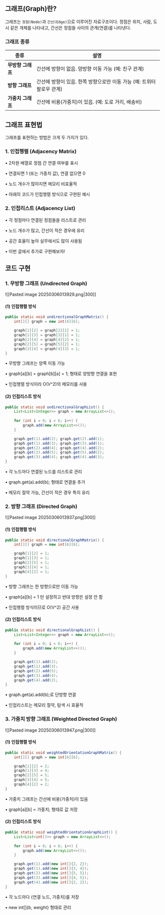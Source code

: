 ## 그래프(Graph)란?
그래프는 `정점(Node)`과 `간선(Edge)`으로 이루어진 자료구조이다.
정점은 위치, 사람, 도시 같은 개체를 나타내고, 간선은 정점들 사이의 관계(연결)를 나타낸다.

### 그래프 종류

|**종류**|**설명**|
|---|---|
|**무방향 그래프**|간선에 방향이 없음. 양방향 이동 가능 (예: 친구 관계)|
|**방향 그래프**|간선에 방향이 있음. 한쪽 방향으로만 이동 가능 (예: 트위터 팔로우 관계)|
|**가중치 그래프**|간선에 비용(가중치)이 있음. (예: 도로 거리, 배송비)|

## 그래프 표현법
그래프를 표현하는 방법은 크게 두 가지가 있다.
  
### 1. 인접행렬 (Adjacency Matrix)
• 2차원 배열로 정점 간 연결 여부를 표시

• 연결되면 1 (또는 가중치 값), 연결 없으면 0

• 노드 개수가 많아지면 메모리 비효율적

• 아래의 코드가 인접행렬 방식으로 구현된 예시


### 2. 인접리스트 (Adjacency List)
• 각 정점마다 연결된 정점들을 리스트로 관리

• 노드 개수가 많고, 간선이 적은 경우에 유리

• 공간 효율이 높아 실무에서도 많이 사용됨

• 이번 글에서 추가로 구현해보자!

## 코드 구현
### 1. 무방향 그래프 (Undirected Graph)
![[Pasted image 20250306013929.png|300]]
#### (1) 인접행렬 방식
```java
public static void undirectionalGraphMatrix() {
    int[][] graph = new int[6][6];

    graph[1][2] = graph[2][1] = 1;  
    graph[1][3] = graph[3][1] = 1;
    graph[2][4] = graph[4][2] = 1;
    graph[2][5] = graph[5][2] = 1;
    graph[3][4] = graph[4][3] = 1;
}
```
• 무방향 그래프는 양쪽 이동 가능

• graph[a][b] = graph[b][a] = 1; 형태로 양방향 연결을 표현

• 인접행렬 방식이라 O(V^2)의 메모리를 사용

#### (2) 인접리스트 방식
```java
public static void undirectionalGraphList() {
    List<List<Integer>> graph = new ArrayList<>();
    
    for (int i = 0; i < 6; i++) {
        graph.add(new ArrayList<>());
    }

    graph.get(1).add(2); graph.get(2).add(1);
    graph.get(1).add(3); graph.get(3).add(1);
    graph.get(2).add(4); graph.get(4).add(2);
    graph.get(2).add(5); graph.get(5).add(2);
    graph.get(3).add(4); graph.get(4).add(3);
}
```
• 각 노드마다 연결된 노드를 리스트로 관리

• graph.get(a).add(b); 형태로 연결을 추가

• 메모리 절약 가능, 간선이 적은 경우 특히 유리


### 2. 방향 그래프 (Directed Graph)
![[Pasted image 20250306013937.png|300]]
#### (1) 인접행렬 방식
```java
public static void directionalGraphMatrix() {
    int[][] graph = new int[6][6];

    graph[1][2] = 1;  
    graph[1][3] = 1;
    graph[2][5] = 1;
    graph[3][4] = 1;
    graph[4][2] = 1;
}
```
• 방향 그래프는 한 방향으로만 이동 가능

• graph[a][b] = 1 만 설정하고 반대 방향은 설정 안 함

• 인접행렬 방식이므로 O(V^2) 공간 사용

#### (2) 인접리스트 방식
```java
public static void directionalGraphList() {
    List<List<Integer>> graph = new ArrayList<>();
    
    for (int i = 0; i < 6; i++) {
        graph.add(new ArrayList<>());
    }

    graph.get(1).add(2);
    graph.get(1).add(3);
    graph.get(2).add(5);
    graph.get(3).add(4);
    graph.get(4).add(2);
}
```
• graph.get(a).add(b);로 단방향 연결

• 인접리스트는 메모리 절약, 탐색 시 효율적


### 3. 가중치 방향 그래프 (Weighted Directed Graph)
![[Pasted image 20250306013947.png|300]]
#### (1) 인접행렬 방식
```java
public static void weightedOrientationGraphMatrix() {
    int[][] graph = new int[6][6];

    graph[1][2] = 2;  
    graph[1][3] = 4;
    graph[2][5] = 5;
    graph[3][4] = 5;
    graph[4][2] = 2;
}
```
• 가중치 그래프는 간선에 비용(가중치)이 있음

• graph[a][b] = 가중치; 형태로 값 저장


#### (2) 인접리스트 방식
```java
public static void weightedOrientationGraphList() {
    List<List<int[]>> graph = new ArrayList<>();
    
    for (int i = 0; i < 6; i++) {
        graph.add(new ArrayList<>());
    }

    graph.get(1).add(new int[]{2, 2});
    graph.get(1).add(new int[]{3, 4});
    graph.get(2).add(new int[]{5, 5});
    graph.get(3).add(new int[]{4, 5});
    graph.get(4).add(new int[]{2, 2});
}
```
• 각 노드마다 {연결 노드, 가중치}를 저장

• new int[]{b, weight} 형태로 관리


